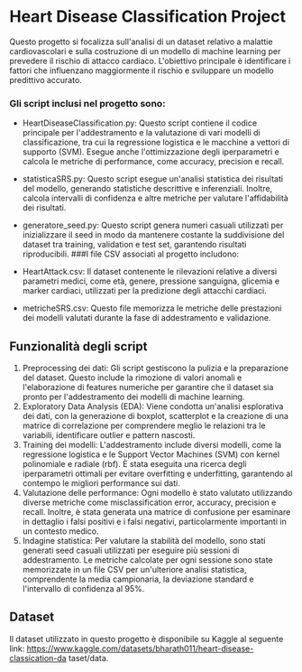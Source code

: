 # Heart Disease Classification Project

Questo progetto si focalizza sull'analisi di un dataset relativo a malattie cardiovascolari e sulla costruzione di un modello di machine learning per prevedere il rischio di attacco cardiaco. L'obiettivo principale è identificare i fattori che influenzano maggiormente il rischio e sviluppare un modello predittivo accurato.

### Gli script inclusi nel progetto sono:

- HeartDiseaseClassification.py: Questo script contiene il codice principale per l'addestramento e la valutazione di vari modelli di classificazione, tra cui la regressione logistica e le macchine a vettori di supporto (SVM). Esegue anche l'ottimizzazione degli iperparametri e calcola le metriche di performance, come accuracy, precision e recall.
- statisticaSRS.py: Questo script esegue un'analisi statistica dei risultati del modello, generando statistiche descrittive e inferenziali. Inoltre, calcola intervalli di confidenza e altre metriche per valutare l'affidabilità dei risultati.
- generatore_seed.py: Questo script genera numeri casuali utilizzati per inizializzare il seed in modo da mantenere costante la suddivisione del dataset tra training, validation e test set, garantendo risultati riproducibili.
###I file CSV associati al progetto includono:

- HeartAttack.csv: Il dataset contenente le rilevazioni relative a diversi parametri medici, come età, genere, pressione sanguigna, glicemia e marker cardiaci, utilizzati per la predizione degli attacchi cardiaci.
- metricheSRS.csv: Questo file memorizza le metriche delle prestazioni dei modelli valutati durante la fase di addestramento e validazione.
## Funzionalità degli script
1) Preprocessing dei dati: Gli script gestiscono la pulizia e la preparazione del dataset. Questo include la rimozione di valori anomali e l'elaborazione di features numeriche per garantire che il dataset sia pronto per l'addestramento dei modelli di machine learning.
2) Exploratory Data Analysis (EDA): Viene condotta un'analisi esplorativa dei dati, con la generazione di boxplot, scatterplot e la creazione di una matrice di correlazione per comprendere meglio le relazioni tra le variabili, identificare outlier e pattern nascosti.
3) Training dei modelli: L'addestramento include diversi modelli, come la regressione logistica e le Support Vector Machines (SVM) con kernel polinomiale e radiale (rbf). È stata eseguita una ricerca degli iperparametri ottimali per evitare overfitting e underfitting, garantendo al contempo le migliori performance sui dati.
4) Valutazione delle performance: Ogni modello è stato valutato utilizzando diverse metriche come misclassification error, accuracy, precision e recall. Inoltre, è stata generata una matrice di confusione per esaminare in dettaglio i falsi positivi e i falsi negativi, particolarmente importanti in un contesto medico.
5) Indagine statistica: Per valutare la stabilità del modello, sono stati generati seed casuali utilizzati per eseguire più sessioni di addestramento. Le metriche calcolate per ogni sessione sono state memorizzate in un file CSV per un'ulteriore analisi statistica, comprendente la media campionaria, la deviazione standard e l'intervallo di confidenza al 95%.
## Dataset
Il dataset utilizzato in questo progetto è disponibile su Kaggle al seguente link:
https://www.kaggle.com/datasets/bharath011/heart-disease-classi cation-da taset/data.
